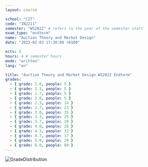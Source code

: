 ```yaml
---
layout: course

school: "CIT"
code: "IN2211"
semester: "WS2022" # refers to the year of the semester start
exam_type: "endterm"
name: "Auction Theory and Market Design"
date: "2023-02-03 17:30:00 +0100"

ects: 5
hours: 4 # semester hours
mode: "written"
lang: "en"

title: "Auction Theory and Market Design WS2022 Endterm"
grades:
  - { grade: 1.0, people: 5 }
  - { grade: 1.3, people: 5 }
  - { grade: 1.7, people: 5 }
  - { grade: 2.0, people: 5 }
  - { grade: 2.3, people: 14 }
  - { grade: 2.7, people: 23 }
  - { grade: 3.0, people: 35 }
  - { grade: 3.3, people: 25 }
  - { grade: 3.7, people: 29 }
  - { grade: 4.0, people: 28 }
  - { grade: 4.3, people: 32 }
  - { grade: 4.7, people: 17 }
  - { grade: 5.0, people: 29 }
  - { grade: 6.0, people: 89 }
---
```


![GradeDistribution](https://user-images.githubusercontent.com/79704017/234652381-e385579d-a696-4b44-b493-f22c91182627.png)
